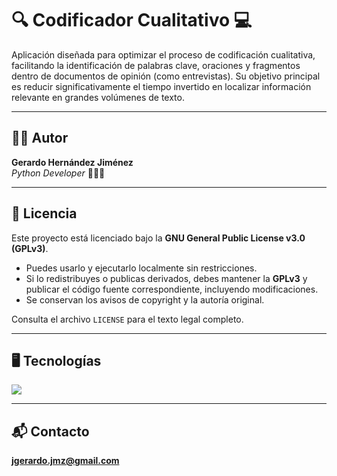 # 🔍 Codificador Cualitativo 💻

Aplicación diseñada para optimizar el proceso de codificación cualitativa, facilitando la identificación de palabras clave, oraciones y fragmentos dentro de documentos de opinión (como entrevistas). Su objetivo principal es reducir significativamente el tiempo invertido en localizar información relevante en grandes volúmenes de texto.

---

## 👨‍💻 Autor

**Gerardo Hernández Jiménez**  
*Python Developer* 🧑‍💻🐍

---

## 📜 Licencia

Este proyecto está licenciado bajo la **GNU General Public License v3.0 (GPLv3)**.
- Puedes usarlo y ejecutarlo localmente sin restricciones.
- Si lo redistribuyes o publicas derivados, debes mantener la **GPLv3** y publicar el código fuente correspondiente, incluyendo modificaciones.
- Se conservan los avisos de copyright y la autoría original.
  
Consulta el archivo `LICENSE` para el texto legal completo.

---

## 🖥️ Tecnologías

[![](https://skillicons.dev/icons?i=py,vscode,git,github)](https://skillicons.dev)

---

## 📬 Contacto
**jgerardo.jmz@gmail.com**
